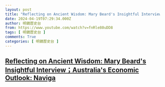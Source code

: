 ```yaml
---
layout: post
title: "Reflecting on Ancient Wisdom: Mary Beard's Insightful Interview；Australia's Economic Outlook: Naviga"
date: 2024-04-19T07:29:34.000Z
author: 明鏡歷史台
from: https://www.youtube.com/watch?v=fnRle80uDD8
tags: [ 明鏡歷史台 ]
comments: True
categories: [ 明鏡歷史台 ]
---
```

<!--1713511774000-->
[Reflecting on Ancient Wisdom: Mary Beard's Insightful Interview；Australia's Economic Outlook: Naviga](https://www.youtube.com/watch?v=fnRle80uDD8)
------

<div>

</div>

